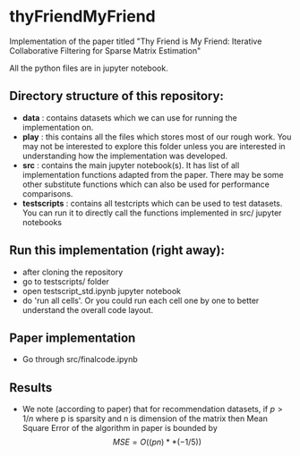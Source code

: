 # thyFriendMyFriend
Implementation of the paper titled "Thy Friend is My Friend: Iterative Collaborative Filtering for Sparse Matrix Estimation"

All the python files are in jupyter notebook.

## Directory structure of this repository:
- **data** : contains datasets which we can use for running the implementation on.
- **play** : this contains all the files which stores most of our rough work. You may not be interested to explore this folder unless you are interested in understanding how the implementation was developed.
- **src** : contains the main jupyter notebook(s). It has list of all implementation functions adapted from the paper. There may be some other substitute functions which can also be used for performance comparisons.
- **testscripts** : contains all testcripts which can be used to test datasets. You can run it to directly call the functions implemented in src/ jupyter notebooks

## Run this implementation (right away):
- after cloning the repository
- go to testscripts/ folder
- open testscript_std.ipynb jupyter notebook
- do 'run all cells'.
Or you could run each cell one by one to better understand the overall
code layout.

## Paper implementation
- Go through src/finalcode.ipynb

## Results
- We note (according to paper) that for recommendation datasets,
if $p > 1/n$
where p is sparsity and n is dimension of the matrix
then Mean Square Error of the algorithm in paper is bounded by
$$ MSE = O((pn)** (-1/5)) $$

